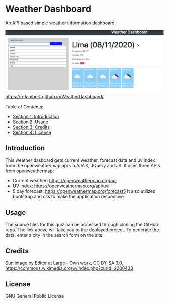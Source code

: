 # Weather Dashboard
An API based simple weather information dashboard.

![screenshot of JavaScript code quiz](./Assets/images/WeatherDashboard.png)
https://n-lambert.github.io/WeatherDashboard/

Table of Contents:

- [Section 1: Introduction](#introduction)
- [Section 2: Usage](#usage)
- [Section 3: Credits](#credits)
- [Section 4: License](#license)

## Introduction ##

This weather dasboard gets current weather, forecast data and uv index from the openweathermap api via AJAX, JQuery and JS. It uses three APIs from openweathermap: 
- Current weather: https://openweathermap.org/api
- UV Index: https://openweathermap.org/api/uvi
- 5 day forecast: https://openweathermap.org/forecast5
 It also utilizes bootstrap and css to make the application responsive.

## Usage ##

The source files for this quiz can be accessed through cloning the GitHub repo. The link above will take you to the deployed project.
To generate the data, enter a city in the search form on the site.

## Credits ##

Sun image by Editor at Large - Own work, CC BY-SA 3.0, https://commons.wikimedia.org/w/index.php?curid=2200438

## License ##

GNU General Public License
